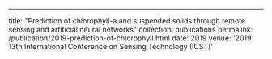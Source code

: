 ---
title: "Prediction of chlorophyll-a and suspended solids through remote sensing and artificial neural networks"
collection: publications
permalink: /publication/2019-prediction-of-chlorophyll.html
date: 2019
venue: '2019 13th International Conference on Sensing Technology (ICST)'